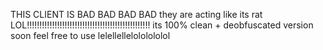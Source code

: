 THIS CLIENT IS BAD BAD BAD BAD
they are acting like its rat LOL!!!!!!!!!!!!!!!!!!!!!!!!!!!!!!!!!!!!!!!!!!!!!!!!! its 100% clean + deobfuscated version soon 
feel free to use lelellellelololololol

